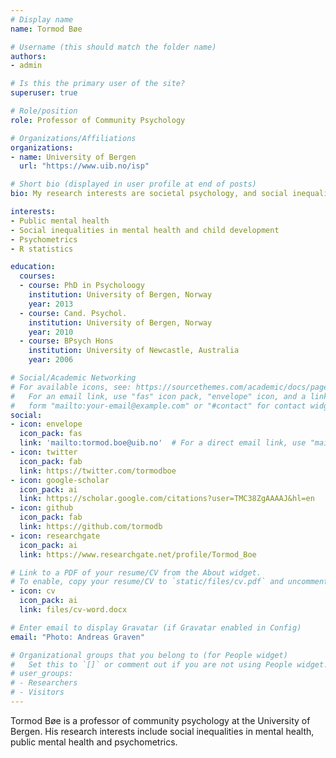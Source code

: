 ```yaml
---
# Display name
name: Tormod Bøe

# Username (this should match the folder name)
authors:
- admin

# Is this the primary user of the site?
superuser: true

# Role/position
role: Professor of Community Psychology

# Organizations/Affiliations
organizations:
- name: University of Bergen
  url: "https://www.uib.no/isp"

# Short bio (displayed in user profile at end of posts)
bio: My research interests are societal psychology, and social inequalities in mental health in children and adolescents.

interests:
- Public mental health
- Social inequalities in mental health and child development
- Psychometrics
- R statistics

education:
  courses:
  - course: PhD in Psycholoogy
    institution: University of Bergen, Norway
    year: 2013
  - course: Cand. Psychol.
    institution: University of Bergen, Norway
    year: 2010
  - course: BPsych Hons
    institution: University of Newcastle, Australia
    year: 2006

# Social/Academic Networking
# For available icons, see: https://sourcethemes.com/academic/docs/page-builder/#icons
#   For an email link, use "fas" icon pack, "envelope" icon, and a link in the
#   form "mailto:your-email@example.com" or "#contact" for contact widget.
social:
- icon: envelope
  icon_pack: fas
  link: 'mailto:tormod.boe@uib.no'  # For a direct email link, use "mailto:tormod.boe@uib.no".
- icon: twitter
  icon_pack: fab
  link: https://twitter.com/tormodboe
- icon: google-scholar
  icon_pack: ai
  link: https://scholar.google.com/citations?user=TMC38ZgAAAAJ&hl=en
- icon: github
  icon_pack: fab
  link: https://github.com/tormodb
- icon: researchgate
  icon_pack: ai
  link: https://www.researchgate.net/profile/Tormod_Boe

# Link to a PDF of your resume/CV from the About widget.
# To enable, copy your resume/CV to `static/files/cv.pdf` and uncomment the lines below.
- icon: cv
  icon_pack: ai
  link: files/cv-word.docx

# Enter email to display Gravatar (if Gravatar enabled in Config)
email: "Photo: Andreas Graven"

# Organizational groups that you belong to (for People widget)
#   Set this to `[]` or comment out if you are not using People widget.
# user_groups:
# - Researchers
# - Visitors
---
```


Tormod Bøe is a professor of community psychology at the University of Bergen. His research interests include social inequalities in mental health, public mental health and psychometrics. 